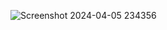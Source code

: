 ![Screenshot 2024-04-05 234356](https://github.com/RahtriGunantha/Challenge2/assets/64734950/a81c5ce2-a26c-4901-a29b-4247a61233cd)
